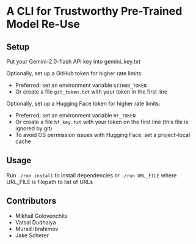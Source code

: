 # A CLI for Trustworthy Pre-Trained Model Re-Use

## Setup
Put your Gemini-2.0-flash API key into gemini_key.txt

Optionally, set up a GitHub token for higher rate limits:
- Preferred: set an environment variable `GITHUB_TOKEN`
- Or create a file `git_token.txt` with your token in the first line

Optionally, set up a Hugging Face token for higher rate limits:
- Preferred: set an environment variable `HF_TOKEN`
- Or create a file `hf_key.txt` with your token on the first line (this file is ignored by git)
- To avoid OS permission issues with Hugging Face, set a project-local cache

## Usage
Run ```./run install``` to install dependencies or ```./run URL_FILE``` where URL_FILE is filepath to list of URLs

## Contributors
- Mikhail Golovenchits
- Vatsal Dudhaiya
- Murad Ibrahimov
- Jake Scherer